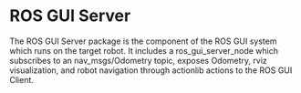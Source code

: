 # ROS GUI Server

The ROS GUI Server package is the component of the ROS GUI system which runs on the target robot. It includes a ros_gui_server_node which subscribes to an nav_msgs/Odometry topic, exposes Odometry, rviz visualization, and robot navigation through actionlib actions to the ROS GUI Client.
